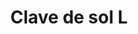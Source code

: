 ---
title: Clave de sol L
date: 
draft: false

# descripcion
description : Aros colgantes en plata 925.

materials: Plata 925

color: 

dimensions: Largo 4,00 cm

code: 01-01-1042

type: "Aros"

categories: []

price: $3.350,00

price_eftvo: $2.850,00

# Images
# first image will be shown in the product page
images:
  # - image: "images/path_to_image"
  # La ubicacion de las imagenes es imagenes/Aros/Aros.Colgantes/01-01-1042-clave-de-sol-l
  - image: "./images/aros/colgantes/01-01-1042-clave-de-sol-l.jpg"
---